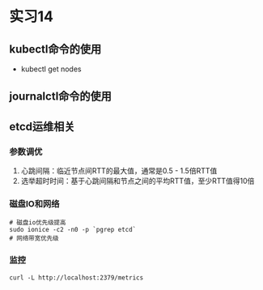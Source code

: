 # 实习14

## kubectl命令的使用

+ kubectl get nodes

## journalctl命令的使用

## etcd运维相关

### 参数调优

1. 心跳间隔：临近节点间RTT的最大值，通常是0.5 - 1.5倍RTT值
2. 选举超时时间：基于心跳间隔和节点之间的平均RTT值，至少RTT值得10倍

### 磁盘IO和网络

```shell
# 磁盘io优先级提高
sudo ionice -c2 -n0 -p `pgrep etcd`
# 网络带宽优先级
```

### 监控

`curl -L http://localhost:2379/metrics`
